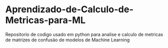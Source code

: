 # Aprendizado-de-Calculo-de-Metricas-para-ML
Repositorio de codigo usado em python para analise e calculo de metricas de matrizes de confusão de modelos de Machine Learning
